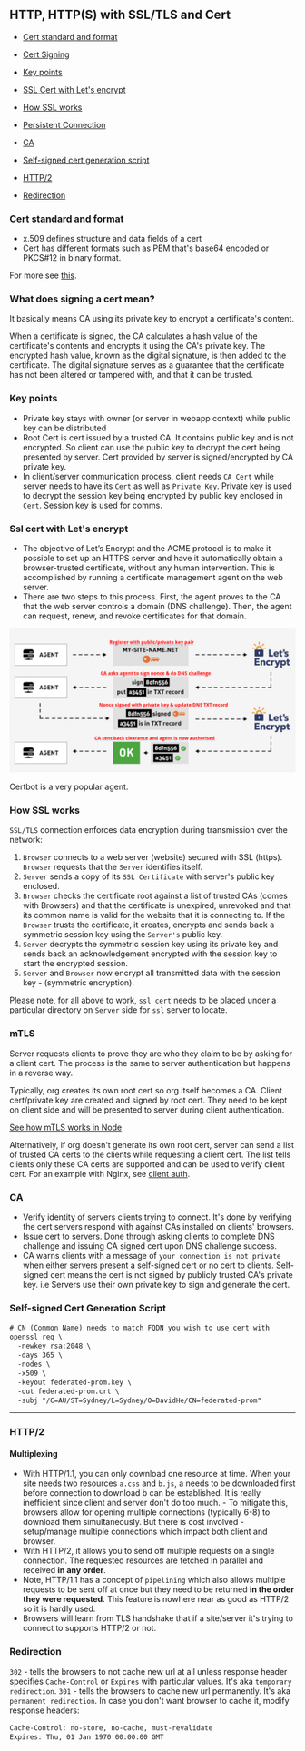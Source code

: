 ## HTTP, HTTP(S) with SSL/TLS and Cert

- [Cert standard and format]()
- [Cert Signing](#what-does-signing-a-cert-mean)
- [Key points](#key-points)
- [SSL Cert with Let's encrypt](#ssl-cert-with-lets-encrypt)
- [How SSL works](#how-ssl-works)
- [Persistent Connection](https://www.oreilly.com/library/view/http-the-definitive/1565925092/ch04s05.html)
- [CA](#ca)
- [Self-signed cert generation script](#cert-generation-script)

- [HTTP/2](#http/2)
- [Redirection](#redirection)

### Cert standard and format

- x.509 defines structure and data fields of a cert
- Cert has different formats such as PEM that's base64 encoded or PKCS#12 in binary format.

For more see [this](https://www.tutorialsteacher.com/https/ssl-certificate-format).

### What does signing a cert mean?

It basically means CA using its private key to encrypt a certificate's content.

When a certificate is signed, the CA calculates a hash value of the certificate's contents and encrypts it using the CA's private key. The encrypted hash value, known as the digital signature, is then added to the certificate. The digital signature serves as a guarantee that the certificate has not been altered or tampered with, and that it can be trusted.

### Key points

- Private key stays with owner (or server in webapp context) while public key can be distributed
- Root Cert is cert issued by a trusted CA. It contains public key and is not encrypted. So client can use the public key to decrypt the cert being presented by server. Cert provided by server is signed/encrypted by CA private key.
- In client/server communication process, client needs `CA Cert` while server needs to have its `Cert` as well as `Private Key`. Private key is used to decrypt the session key being encrypted by public key enclosed in `Cert`. Session key is used for comms.

### Ssl cert with Let's encrypt

- The objective of Let’s Encrypt and the ACME protocol is to make it possible to set up an HTTPS server and have it automatically obtain a browser-trusted certificate, without any human intervention. This is accomplished by running a certificate management agent on the web server.
- There are two steps to this process. First, the agent proves to the CA that the web server controls a domain (DNS challenge). Then, the agent can request, renew, and revoke certificates for that domain.

![ACME_CA](./ACME_let's_encrypt.png)

Certbot is a very popular agent.

### How SSL works

`SSL/TLS` connection enforces data encryption during transmission over the network:

1. `Browser` connects to a web server (website) secured with SSL (https). `Browser` requests that the `Server` identifies itself.
2. `Server` sends a copy of its `SSL Certificate` with server's public key enclosed.
3. `Browser` checks the certificate root against a list of trusted CAs (comes with Browsers) and that the certificate is unexpired, unrevoked and that its common name is valid for the website that it is connecting to. If the `Browser` trusts the certificate, it creates, encrypts and sends back a symmetric session key using the `Server's` public key.
4. `Server` decrypts the symmetric session key using its private key and sends back an acknowledgement encrypted with the session key to start the encrypted session.
5. `Server` and `Browser` now encrypt all transmitted data with the session key - (symmetric encryption).

Please note, for all above to work, `ssl cert` needs to be placed under a particular directory on `Server` side for `ssl` server to locate.

### mTLS

Server requests clients to prove they are who they claim to be by asking for a client cert. The process is the same to server authentication but happens in a reverse way.

Typically, org creates its own root cert so org itself becomes a CA. Client cert/private key are created and signed by root cert. They need to be kept on client side and will be presented to server during client authentication.

[See how mTLS works in Node](https://codeburst.io/mutual-tls-authentication-mtls-de-mystified-11fa2a52e9cf)

Alternatively, if org doesn't generate its own root cert, server can send a list of trusted CA certs to the clients while requesting a client cert. The list tells clients only these CA certs are supported and can be used to verify client cert. For an example with Nginx, see [client auth](https://github.com/DavidHe1127/Mr.He_HandBook/tree/master/DevOps/Monitoring/prometheus#auth).

### CA

- Verify identity of servers clients trying to connect. It's done by verifying the cert servers respond with against CAs installed on clients' browsers.
- Issue cert to servers. Done through asking clients to complete DNS challenge and issuing CA signed cert upon DNS challenge success.
- CA warns clients with a message of `your connection is not private` when either servers present a self-signed cert or no cert to clients. Self-signed cert means the cert is not signed by publicly trusted CA's private key. i.e Servers use their own private key to sign and generate the cert.

### Self-signed Cert Generation Script

```shell
# CN (Common Name) needs to match FQDN you wish to use cert with
openssl req \
  -newkey rsa:2048 \
  -days 365 \
  -nodes \
  -x509 \
  -keyout federated-prom.key \
  -out federated-prom.crt \
  -subj "/C=AU/ST=Sydney/L=Sydney/O=DavidHe/CN=federated-prom"
```

---

### HTTP/2

#### Multiplexing
- With HTTP/1.1, you can only download one resource at time. When your site needs two resources `a.css` and `b.js`, a needs to be downloaded first before connection to download b can be established. It is really inefficient since client and server don't do too much. - To mitigate this, browsers allow for opening multiple connections (typically 6-8) to download them simultaneously. But there is cost involved - setup/manage multiple connections which impact both client and browser.
- With HTTP/2, it allows you to send off multiple requests on a single connection. The requested resources are fetched in parallel and received
  **in any order**.
- Note, HTTP/1.1 has a concept of `pipelining` which also allows multiple requests to be sent off at once but they need to be returned **in the order they were requested**. This feature is nowhere near as good as HTTP/2 so it is hardly used.
- Browsers will learn from TLS handshake that if a site/server it's trying to connect to supports HTTP/2 or not.

### Redirection

`302` - tells the browsers to not cache new url at all unless response header specifies `Cache-Control` or `Expires` with particular values. It's aka `temporary redirection`.
`301` - tells the browsers to cache new url permanently. It's aka `permanent redirection`.
In case you don't want browser to cache it, modify response headers:

```
Cache-Control: no-store, no-cache, must-revalidate
Expires: Thu, 01 Jan 1970 00:00:00 GMT
```
